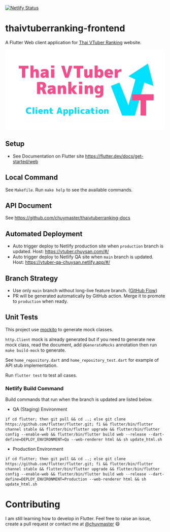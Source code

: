 [![Netlify Status](https://api.netlify.com/api/v1/badges/3f342da2-0855-4157-8aa3-985a78c1bf64/deploy-status)](https://app.netlify.com/sites/vtuber-chuysan/deploys)

# thaivtuberranking-frontend

A Flutter Web client application for [Thai VTuber Ranking](https://vtuber.chuysan.com/) website.

![](docs/repository-open-graph.png)

## Setup

- See Documentation on Flutter site https://flutter.dev/docs/get-started/web

## Local Command

See `Makefile`. Run `make help` to see the available commands.

## API Document

See https://github.com/chuymaster/thaivtuberranking-docs

## Automated Deployment

- Auto trigger deploy to Netlify production site when `production` branch is updated. Host: https://vtuber.chuysan.com/#/
- Auto trigger deploy to Netlify QA site when `main` branch is updated. Host: https://vtuber-qa-chuysan.netlify.app/#/

## Branch Strategy

- Use only `main` branch without long-live feature branch. ([GitHub Flow](https://www.flagship.io/git-branching-strategies/))
- PR will be generated automatically by GitHub action. Merge it to promote to `production` when ready.

## Unit Tests

This project use [mockito](https://pub.dev/packages/mockito) to generate mock classes.

`http.Client` mock is already generated but if you need to generate new mock class, read the document, add `@GenerateMocks` annotation then run `make build-mock` to generate.

See `home_repository.dart` and `home_repository_test.dart` for example of API stub implementation.

Run `flutter test` to test all cases.

### Netlify Build Command

Build commands that run when the branch is updated are listed below.

- QA (Staging) Environment

```
if cd flutter; then git pull && cd ..; else git clone https://github.com/flutter/flutter.git; fi && flutter/bin/flutter channel stable && flutter/bin/flutter upgrade && flutter/bin/flutter config --enable-web && flutter/bin/flutter build web --release --dart-define=DEPLOY_ENVIRONMENT=Qa --web-renderer html && sh update_html.sh
```

- Production Environment

```
if cd flutter; then git pull && cd ..; else git clone https://github.com/flutter/flutter.git; fi && flutter/bin/flutter channel stable && flutter/bin/flutter upgrade && flutter/bin/flutter config --enable-web && flutter/bin/flutter build web --release --dart-define=DEPLOY_ENVIRONMENT=Production --web-renderer html && sh update_html.sh
```

# Contributing

I am still learning how to develop in Flutter. Feel free to raise an issue, create a pull request or contact me at [@chuymaster](https://twitter.com/chuymaster) 😄
